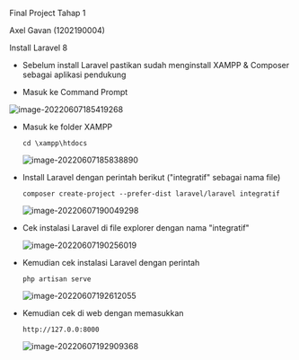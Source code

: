 Final Project Tahap 1

Axel Gavan (1202190004)

Install Laravel 8 

- Sebelum install Laravel pastikan sudah menginstall XAMPP & Composer sebagai aplikasi pendukung

- Masuk ke Command Prompt

![image-20220607185419268](C:\Users\axel\AppData\Roaming\Typora\typora-user-images\image-20220607185419268.png)

- Masuk ke folder XAMPP

  ```
  cd \xampp\htdocs
  ```

  ![image-20220607185838890](C:\Users\axel\AppData\Roaming\Typora\typora-user-images\image-20220607185838890.png)

- Install Laravel dengan perintah berikut ("integratif" sebagai nama file)

  ```
  composer create-project --prefer-dist laravel/laravel integratif
  ```

   ![image-20220607190049298](C:\Users\axel\AppData\Roaming\Typora\typora-user-images\image-20220607190049298.png)

- Cek instalasi Laravel di file explorer dengan nama "integratif"

  ![image-20220607190256019](C:\Users\axel\AppData\Roaming\Typora\typora-user-images\image-20220607190256019.png)

- Kemudian cek instalasi Laravel dengan perintah

  ```
  php artisan serve
  ```

  ![image-20220607192612055](C:\Users\axel\AppData\Roaming\Typora\typora-user-images\image-20220607192612055.png)

- Kemudian cek di web dengan memasukkan

  ```
  http://127.0.0:8000
  ```

  ![image-20220607192909368](C:\Users\axel\AppData\Roaming\Typora\typora-user-images\image-20220607192909368.png)